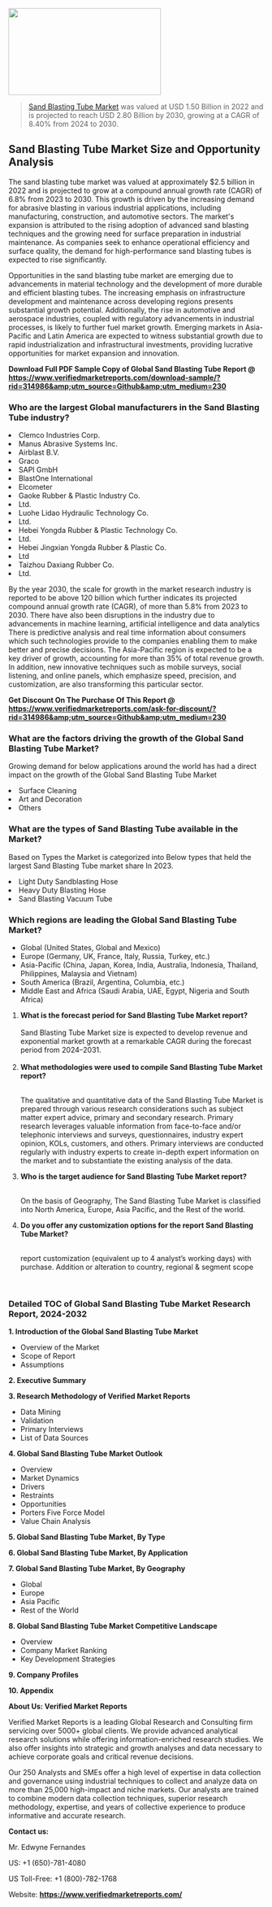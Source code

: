 <img src="https://ffe5etoiles.com/wp-content/uploads/2024/12/MST1-300x171.png" alt="" width="300" height="171" class="alignnone size-medium wp-image-20088" /><blockquote><p><p><a href="https://www.verifiedmarketreports.com/download-sample/?rid=314986&utm_source=Github&utm_medium=230" target="_blank">Sand Blasting Tube Market</a> was valued at USD 1.50 Billion in 2022 and is projected to reach USD 2.80 Billion by 2030, growing at a CAGR of 8.40% from 2024 to 2030.</p></blockquote><p><h2>Sand Blasting Tube Market Size and Opportunity Analysis</h2><p>The sand blasting tube market was valued at approximately $2.5 billion in 2022 and is projected to grow at a compound annual growth rate (CAGR) of 6.8% from 2023 to 2030. This growth is driven by the increasing demand for abrasive blasting in various industrial applications, including manufacturing, construction, and automotive sectors. The market's expansion is attributed to the rising adoption of advanced sand blasting techniques and the growing need for surface preparation in industrial maintenance. As companies seek to enhance operational efficiency and surface quality, the demand for high-performance sand blasting tubes is expected to rise significantly.</p><p>Opportunities in the sand blasting tube market are emerging due to advancements in material technology and the development of more durable and efficient blasting tubes. The increasing emphasis on infrastructure development and maintenance across developing regions presents substantial growth potential. Additionally, the rise in automotive and aerospace industries, coupled with regulatory advancements in industrial processes, is likely to further fuel market growth. Emerging markets in Asia-Pacific and Latin America are expected to witness substantial growth due to rapid industrialization and infrastructural investments, providing lucrative opportunities for market expansion and innovation.</p></p><p class=""><strong>Download Full PDF Sample Copy of Global Sand Blasting Tube Report @ <a href="https://www.verifiedmarketreports.com/download-sample/?rid=314986&amp;utm_source=Github&amp;utm_medium=230" target="_blank">https://www.verifiedmarketreports.com/download-sample/?rid=314986&amp;utm_source=Github&amp;utm_medium=230</a></strong></p><h3 id="" class="">Who are the largest Global manufacturers in the Sand Blasting Tube industry?</h3><p><li>Clemco Industries Corp.</li><li> Manus Abrasive Systems Inc.</li><li> Airblast B.V.</li><li> Graco</li><li> SAPI GmbH</li><li> BlastOne International</li><li> Elcometer</li><li> Gaoke Rubber & Plastic Industry Co.</li><li> Ltd.</li><li> Luohe Lidao Hydraulic Technology Co.</li><li> Ltd.</li><li> Hebei Yongda Rubber & Plastic Technology Co.</li><li> Ltd.</li><li> Hebei Jingxian Yongda Rubber & Plastic Co.</li><li> Ltd</li><li> Taizhou Daxiang Rubber Co.</li><li>Ltd.</li></p><div class=""><div class="" dir="" data-message-author-role="" data-message-id="" data-message-model-slug=""><div class=""><div class=""><div class=""><div class="" dir="" data-message-author-role="" data-message-id="" data-message-model-slug=""><div class=""><div class=""><p>By the year 2030, the scale for growth in the market research industry is reported to be above 120 billion which further indicates its projected compound annual growth rate (CAGR), of more than 5.8% from 2023 to 2030. There have also been disruptions in the industry due to advancements in machine learning, artificial intelligence and data analytics There is predictive analysis and real time information about consumers which such technologies provide to the companies enabling them to make better and precise decisions. The Asia-Pacific region is expected to be a key driver of growth, accounting for more than 35% of total revenue growth. In addition, new innovative techniques such as mobile surveys, social listening, and online panels, which emphasize speed, precision, and customization, are also transforming this particular sector.</p><p><strong>Get Discount On The Purchase Of This Report @&nbsp; <a href="https://www.verifiedmarketreports.com/ask-for-discount/?rid=314986&amp;utm_source=Github&amp;utm_medium=230" target="_blank">https://www.verifiedmarketreports.com/ask-for-discount/?rid=314986&amp;utm_source=Github&amp;utm_medium=230</a></strong></p></div></div></div></div></div></div></div></div><h3 id="" class="">What are the factors driving the growth of the Global Sand Blasting Tube Market?</h3><p id="" class="">Growing demand for below applications around the world has had a direct impact on the growth of the Global Sand Blasting Tube Market</p><p id="" class=""><li>Surface Cleaning</li><li> Art and Decoration</li><li> Others</li></p><h3 id="" class="">What are the types of Sand Blasting Tube available in the Market?</h3><p id="" class="">Based on Types the Market is categorized into Below types that held the largest Sand Blasting Tube market share In 2023.</p><p id="" class=""><li>Light Duty Sandblasting Hose</li><li> Heavy Duty Blasting Hose</li><li> Sand Blasting Vacuum Tube</li></p><h3 id="" class="">Which regions are leading the Global Sand Blasting Tube Market?</h3><ul><li>Global (United States, Global and Mexico)</li><li>Europe (Germany, UK, France, Italy, Russia, Turkey, etc.)</li><li>Asia-Pacific (China, Japan, Korea, India, Australia, Indonesia, Thailand, Philippines, Malaysia and Vietnam)</li><li>South America (Brazil, Argentina, Columbia, etc.)</li><li>Middle East and Africa (Saudi Arabia, UAE, Egypt, Nigeria and South Africa)</li></ul><p><ol><li><strong>What is the forecast period for Sand Blasting Tube Market report?<br /></strong><br /><span data-sheets-root="1" data-sheets-value="{&quot;1&quot;:2,&quot;2&quot;:&quot;XXXX size is expected to develop revenue and exponential market growth at a remarkable CAGR during the forecast period from 2024&ndash;2030.&quot;}" data-sheets-userformat="{&quot;2&quot;:12674,&quot;4&quot;:{&quot;1&quot;:2,&quot;2&quot;:16776960},&quot;10&quot;:2,&quot;11&quot;:0,&quot;15&quot;:&quot;Arial&quot;,&quot;16&quot;:12}">Sand Blasting Tube Market size is expected to develop revenue and exponential market growth at a remarkable CAGR during the forecast period from 2024&ndash;2031.</span><br /><br /></li><li><strong>What methodologies were used to compile Sand Blasting Tube Market report?<br /><br /></strong><p>The qualitative and quantitative data of the&nbsp;Sand Blasting Tube Market is prepared through various research considerations such as subject matter expert advice, primary and secondary research. Primary research leverages valuable information from face-to-face and/or telephonic interviews and surveys, questionnaires, industry expert opinion, KOLs, customers, and others. Primary interviews are conducted regularly with industry experts to create in-depth expert information on the market and to substantiate the existing analysis of the data.&nbsp;</p></li><li><strong>Who is the target audience for Sand Blasting Tube Market report?<br /><br /></strong><p>On the basis of Geography, The&nbsp;Sand Blasting Tube Market is classified into North America, Europe, Asia Pacific, and the Rest of the world.</p></li><li><strong>Do you offer any customization options for the report Sand Blasting Tube Market?<br /><br /></strong><p>report customization (equivalent up to 4 analyst&rsquo;s working days) with purchase. Addition or alteration to country, regional &amp; segment scope</p><p>&nbsp;</p></li></ol></p><h3 id="" class="">Detailed TOC of Global Sand Blasting Tube Market Research Report, 2024-2032</h3><p id="" class=""><strong>1. Introduction of the Global Sand Blasting Tube Market</strong></p><ul><li>Overview of the Market</li><li>Scope of Report</li><li>Assumptions</li></ul><p id="" class=""><strong>2. Executive Summary</strong></p><p id="" class=""><strong>3. Research Methodology of&nbsp;Verified Market Reports</strong></p><ul><li>Data Mining</li><li>Validation</li><li>Primary Interviews</li><li>List of Data Sources</li></ul><p id="" class=""><strong>4. Global Sand Blasting Tube Market Outlook</strong></p><ul><li>Overview</li><li>Market Dynamics</li><li>Drivers</li><li>Restraints</li><li>Opportunities</li><li>Porters Five Force Model</li><li>Value Chain Analysis</li></ul><p id="" class=""><strong>5. Global Sand Blasting Tube Market, By&nbsp;Type</strong></p><p id="" class=""><strong>6. Global Sand Blasting Tube Market, By Application</strong></p><p id="" class=""><strong>7. Global Sand Blasting Tube Market, By Geography</strong></p><ul><li>Global</li><li>Europe</li><li>Asia Pacific</li><li>Rest of the World</li></ul><p id="" class=""><strong>8. Global Sand Blasting Tube Market Competitive Landscape</strong></p><ul><li>Overview</li><li>Company Market Ranking</li><li>Key Development Strategies</li></ul><p id="" class=""><strong>9. Company Profiles</strong></p><p id="" class=""><strong>10. Appendix</strong></p><p id="" class=""><strong>About Us: Verified Market Reports</strong></p><p id="" class="">Verified Market Reports is a leading Global Research and Consulting firm servicing over 5000+ global clients. We provide advanced analytical research solutions while offering information-enriched research studies. We also offer insights into strategic and growth analyses and data necessary to achieve corporate goals and critical revenue decisions.</p><p id="" class="">Our 250 Analysts and SMEs offer a high level of expertise in data collection and governance using industrial techniques to collect and analyze data on more than 25,000 high-impact and niche markets. Our analysts are trained to combine modern data collection techniques, superior research methodology, expertise, and years of collective experience to produce informative and accurate research.</p><p id="" class=""><strong>Contact us:</strong></p><p id="" class="">Mr. Edwyne Fernandes</p><p id="" class="">US: +1 (650)-781-4080</p><p id="" class="">US Toll-Free: +1 (800)-782-1768</p><p id="" class="">Website: <a target="" data-test-app-aware-link=""><strong>https://www.verifiedmarketreports.com/</strong></a></p>
